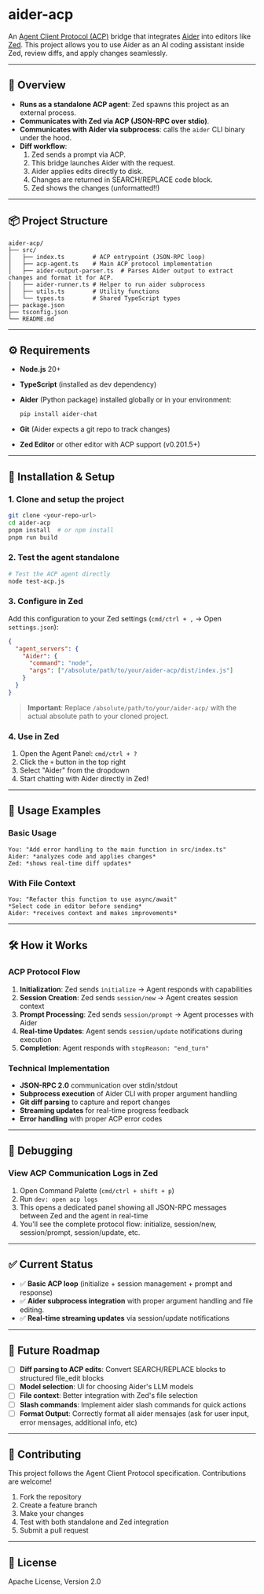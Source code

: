 # aider-acp

An [Agent Client Protocol (ACP)](https://zed.dev/blog/bring-your-own-agent-to-zed) bridge that integrates [Aider](https://aider.chat) into editors like [Zed](https://zed.dev).
This project allows you to use Aider as an AI coding assistant inside Zed, review diffs, and apply changes seamlessly.

---

## 🚀 Overview

- **Runs as a standalone ACP agent**: Zed spawns this project as an external process.
- **Communicates with Zed via ACP (JSON-RPC over stdio)**.
- **Communicates with Aider via subprocess**: calls the `aider` CLI binary under the hood.
- **Diff workflow**:
  1. Zed sends a prompt via ACP.
  2. This bridge launches Aider with the request.
  3. Aider applies edits directly to disk.
  4. Changes are returned in SEARCH/REPLACE code block.
  5. Zed shows the changes (unformatted!!)

---

## 📦 Project Structure

```
aider-acp/
├── src/
│   ├── index.ts        # ACP entrypoint (JSON-RPC loop)
│   ├── acp-agent.ts    # Main ACP protocol implementation
│   ├── aider-output-parser.ts  # Parses Aider output to extract changes and format it for ACP.
│   ├── aider-runner.ts # Helper to run aider subprocess
│   ├── utils.ts        # Utility functions
│   └── types.ts        # Shared TypeScript types
├── package.json
├── tsconfig.json
└── README.md
```

---

## ⚙️ Requirements

- **Node.js** 20+
- **TypeScript** (installed as dev dependency)
- **Aider** (Python package) installed globally or in your environment:

  ```bash
  pip install aider-chat
  ```

- **Git** (Aider expects a git repo to track changes)
- **Zed Editor** or other editor with ACP support (v0.201.5+)

---

## 🔧 Installation & Setup

### 1. Clone and setup the project

```bash
git clone <your-repo-url>
cd aider-acp
pnpm install  # or npm install
pnpm run build
```

### 2. Test the agent standalone

```bash
# Test the ACP agent directly
node test-acp.js
```

### 3. Configure in Zed

Add this configuration to your Zed settings (`cmd/ctrl + ,` → Open `settings.json`):

```json
{
  "agent_servers": {
    "Aider": {
      "command": "node",
      "args": ["/absolute/path/to/your/aider-acp/dist/index.js"]
    }
  }
}
```

> **Important**: Replace `/absolute/path/to/your/aider-acp/` with the actual absolute path to your cloned project.

### 4. Use in Zed

1. Open the Agent Panel: `cmd/ctrl + ?`
2. Click the `+` button in the top right
3. Select "Aider" from the dropdown
4. Start chatting with Aider directly in Zed!

---

## 🎯 Usage Examples

### Basic Usage
```
You: "Add error handling to the main function in src/index.ts"
Aider: *analyzes code and applies changes*
Zed: *shows real-time diff updates*
```

### With File Context
```
You: "Refactor this function to use async/await"
*Select code in editor before sending*
Aider: *receives context and makes improvements*
```

---

## 🛠 How it Works

### ACP Protocol Flow
1. **Initialization**: Zed sends `initialize` → Agent responds with capabilities
2. **Session Creation**: Zed sends `session/new` → Agent creates session context
3. **Prompt Processing**: Zed sends `session/prompt` → Agent processes with Aider
4. **Real-time Updates**: Agent sends `session/update` notifications during execution
5. **Completion**: Agent responds with `stopReason: "end_turn"`

### Technical Implementation
- **JSON-RPC 2.0** communication over stdin/stdout
- **Subprocess execution** of Aider CLI with proper argument handling
- **Git diff parsing** to capture and report changes
- **Streaming updates** for real-time progress feedback
- **Error handling** with proper ACP error codes

---

## 🐛 Debugging

### View ACP Communication Logs in Zed
1. Open Command Palette (`cmd/ctrl + shift + p`)
2. Run `dev: open acp logs`
3. This opens a dedicated panel showing all JSON-RPC messages between Zed and the agent in real-time
4. You'll see the complete protocol flow: initialize, session/new, session/prompt, session/update, etc.

---

## ✅ Current Status

- ✅ **Basic ACP loop** (initialize + session management + prompt and response)
- ✅ **Aider subprocess integration** with proper argument handling and file editing.
- ✅ **Real-time streaming updates** via session/update notifications

---

## 🔮 Future Roadmap

- [ ] **Diff parsing to ACP edits**: Convert SEARCH/REPLACE blocks to structured file_edit blocks
- [ ] **Model selection**: UI for choosing Aider's LLM models
- [ ] **File context**: Better integration with Zed's file selection
- [ ] **Slash commands**: Implement aider slash commands for quick actions
- [ ] **Format Output**: Correctly format all aider mensajes (ask for user input, error mensages, additional info, etc)

---

## 🤝 Contributing

This project follows the Agent Client Protocol specification. Contributions are welcome!

1. Fork the repository
2. Create a feature branch
3. Make your changes
4. Test with both standalone and Zed integration
5. Submit a pull request

---

## 📜 License

Apache License, Version 2.0
